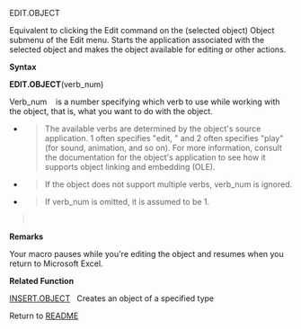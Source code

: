 EDIT.OBJECT

Equivalent to clicking the Edit command on the (selected object) Object
submenu of the Edit menu. Starts the application associated with the
selected object and makes the object available for editing or other
actions.

**Syntax**

**EDIT.OBJECT**(verb\_num)

Verb\_num&nbsp;&nbsp;&nbsp;&nbsp;is a number specifying which verb to
use while working with the object, that is, what you want to do with the
object.

  - > The available verbs are determined by the object's source
    > application. 1 often specifies "edit, " and 2 often specifies
    > "play" (for sound, animation, and so on). For more information,
    > consult the documentation for the object's application to see how
    > it supports object linking and embedding (OLE).

  - > If the object does not support multiple verbs, verb\_num is
    > ignored.

  - > If verb\_num is omitted, it is assumed to be 1.

> &nbsp;

**Remarks**

Your macro pauses while you're editing the object and resumes when you
return to Microsoft Excel.

**Related Function**

[INSERT.OBJECT](INSERT.OBJECT.md)&nbsp;&nbsp;&nbsp;Creates an object of a specified type



Return to [README](README.md)

